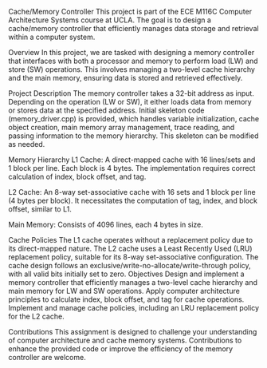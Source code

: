 Cache/Memory Controller
This project is part of the ECE M116C Computer Architecture Systems course at UCLA. The goal is to design a cache/memory controller 
that efficiently manages data storage and retrieval within a computer system.

Overview
In this project, we are tasked with designing a memory controller that interfaces with both a processor and memory to perform load 
(LW) and store (SW) operations. This involves managing a two-level cache hierarchy and the main memory, ensuring data is stored and 
retrieved effectively.

Project Description
The memory controller takes a 32-bit address as input. Depending on the operation (LW or SW), it either loads data from memory or 
stores data at the specified address. Initial skeleton code (memory_driver.cpp) is provided, which handles variable initialization, 
cache object creation, main memory array management, trace reading, and passing information to the memory hierarchy. This skeleton 
can be modified as needed.

Memory Hierarchy
L1 Cache: A direct-mapped cache with 16 lines/sets and 1 block per line. Each block is 4 bytes. The implementation requires correct 
calculation of index, block offset, and tag.

L2 Cache: An 8-way set-associative cache with 16 sets and 1 block per line (4 bytes per block). It necessitates the computation of 
tag, index, and block offset, similar to L1.

Main Memory: Consists of 4096 lines, each 4 bytes in size.

Cache Policies
The L1 cache operates without a replacement policy due to its direct-mapped nature.
The L2 cache uses a Least Recently Used (LRU) replacement policy, suitable for its 8-way set-associative configuration.
The cache design follows an exclusive/write-no-allocate/write-through policy, with all valid bits initially set to zero.
Objectives
Design and implement a memory controller that efficiently manages a two-level cache hierarchy and main memory for LW and SW operations.
Apply computer architecture principles to calculate index, block offset, and tag for cache operations.
Implement and manage cache policies, including an LRU replacement policy for the L2 cache.

Contributions
This assignment is designed to challenge your understanding of computer architecture and cache memory systems. Contributions to enhance the 
provided code or improve the efficiency of the memory controller are welcome.
